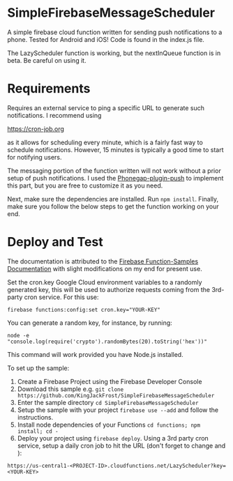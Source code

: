 # SimpleFirebaseMessageScheduler
A simple firebase cloud function written for sending push notifications to a phone. Tested for Android and iOS! Code is found in the index.js file.

The LazyScheduler function is working, but the nextInQueue function is in beta. Be careful on using it.

# Requirements
Requires an external service to ping a specific URL to generate such notifications. I recommend using 

https://cron-job.org 

as it allows for scheduling every minute, which is a fairly fast way to schedule notifications. However, 15 minutes is typically a good time to start for notifying users.

The messaging portion of the function written will not work without a prior setup of push notifications. I used the [Phonegap-plugin-push](https://github.com/phonegap/phonegap-plugin-push) to implement this part, but you are free to customize it as you need.

Next, make sure the dependencies are installed. Run `npm install`.
Finally, make sure you follow the below steps to get the function working on your end.

# Deploy and Test
The documentation is attributed to the [Firebase Function-Samples Documentation](https://github.com/firebase/functions-samples/tree/master/delete-unused-accounts-cron) with slight modifications on my end for present use.

Set the cron.key Google Cloud environment variables to a randomly generated key, this will be used to authorize requests coming from the 3rd-party cron service. For this use:

`firebase functions:config:set cron.key="YOUR-KEY"`

You can generate a random key, for instance, by running:

`node -e "console.log(require('crypto').randomBytes(20).toString('hex'))"`

This command will work provided you have Node.js installed.

To set up the sample:

1. Create a Firebase Project using the Firebase Developer Console
2. Download this sample e.g. `git clone https://github.com/KingJackFrost/SimpleFirebaseMessageScheduler`
3. Enter the sample directory `cd SimpleFirebaseMessageScheduler`
4. Setup the sample with your project `firebase use --add` and follow the instructions.
5. Install node dependencies of your Functions `cd functions; npm install; cd -`
6. Deploy your project using `firebase deploy`.
Using a 3rd party cron service, setup a daily cron job to hit the URL (don't forget to change <YOUR-KEY> and <PROJECT-ID>):
  
`https://us-central1-<PROJECT-ID>.cloudfunctions.net/LazyScheduler?key=<YOUR-KEY>`
